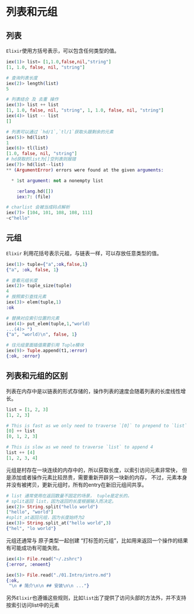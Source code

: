 # 列表和元组

## 列表

`Elixir`使用方括号表示，可以包含任何类型的值。

```elixir
iex(1)> list= [1,1.0,false,nil,"string"]
[1, 1.0, false, nil, "string"]

# 查询列表长度
iex(2)> length(list)
5

# 列表结合 及 去重 操作
iex(3)> list ++ list
[1, 1.0, false, nil, "string", 1, 1.0, false, nil, "string"]
iex(4)> list -- list
[]

# 列表可以通过 `hd/1`,`tl/1`获取头跟剩余的元素
iex(5)> hd(list)
1
iex(6)> tl(list)
[1.0, false, nil, "string"]
# hd获取的list为[]空列表则报错
iex(7)> hd(list--list)
** (ArgumentError) errors were found at the given arguments:

  * 1st argument: not a nonempty list

    :erlang.hd([])
    iex:7: (file)

# charlist 会被当成码点解析
iex(7)> [104, 101, 108, 108, 111]
~c"hello"

```

## 元组

`Elixir` 利用花括号表示元祖，与链表一样，可以存放任意类型的值。

```elixir
iex(1)> tuple={"a",:ok,false,1}
{"a", :ok, false, 1}

# 查看元组长度
iex(2)> tuple_size(tuple)
4
# 按照索引查找元素
iex(3)> elem(tuple,1)
:ok

# 替换对应索引位置的元素
iex(4)> put_elem(tuple,1,"world)
...(4)> ")
{"a", "world)\n", false, 1}

# 往元组里面插值需要引用 Tuple模块
iex(9)> Tuple.append(t1,:error)
{:ok, :error}
```

## 列表和元组的区别

列表在内存中是以链表的形式存储的，操作列表的速度会随着列表的长度线性增长。

```elixir
list = [1, 2, 3]
[1, 2, 3]

# This is fast as we only need to traverse `[0]` to prepend to `list`
[0] ++ list
[0, 1, 2, 3]

# This is slow as we need to traverse `list` to append 4
list ++ [4]
[1, 2, 3, 4]

```

元组是村存在一块连续的内存中的，所以获取长度，以索引访问元素非常快，
但是添加或者操作元素比较昂贵，需要重新开辟另一块新的内存，
不过，元素本身并没有被拷贝，更新元组时，所有的entry在新旧元组间共享。

```elixir
# list 通常使用在返回数量不固定的场景， tuple是定长的。
# split返回 list，因为返回的长度根据输入而决定。
iex(2)> String.split("hello world")
["hello", "world"]
#split_at返回元组，因为长度始终为2
iex(3)> String.split_at("hello world",3)
{"hel", "lo world"}
```

元组还通常与 原子类型一起创建 “打标签的元组”，比如用来返回一个操作的结果有可能成功有可能失败。

```elixir
iex(4)> File.read("~/.zshrc")
{:error, :enoent}

iex(5)> File.read("./01.Intro/intro.md")
{:ok,
 "\n # 简介\n\n ## 安装\n\n ..."}
```

另外`Elixir`也遵循这些规则，比如`list`出了提供了访问头部的方法外，并不支持按索引访问list中的元素